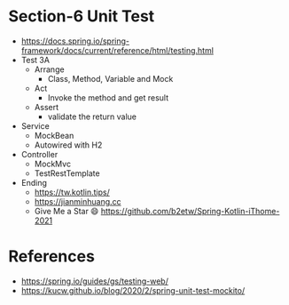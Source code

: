 # Section-6 Unit Test
* https://docs.spring.io/spring-framework/docs/current/reference/html/testing.html
* Test 3A
  * Arrange
    * Class, Method, Variable and Mock
  * Act
    * Invoke the method and get result
  * Assert
    * validate the return value
* Service
  * MockBean
  * Autowired with H2
* Controller
  * MockMvc
  * TestRestTemplate
* Ending
  * https://tw.kotlin.tips/
  * https://jianminhuang.cc
  * Give Me a Star 😄 https://github.com/b2etw/Spring-Kotlin-iThome-2021

# References
* https://spring.io/guides/gs/testing-web/
* https://kucw.github.io/blog/2020/2/spring-unit-test-mockito/
